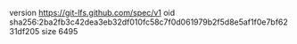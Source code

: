 version https://git-lfs.github.com/spec/v1
oid sha256:2ba2fb3c42dea3eb32df010fc58c7f0d061979b2f5d8e5af1f0e7bf6231df205
size 6495
